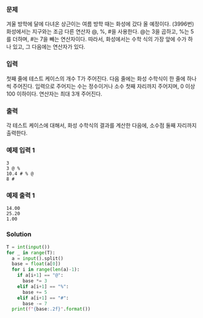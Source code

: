 ### 문제
겨울 방학에 달에 다녀온 상근이는 여름 방학 때는 화성에 갔다 올 예정이다. (3996번) 화성에서는 지구와는 조금 다른 연산자 @, %, #을 사용한다. @는 3을 곱하고, %는 5를 더하며, #는 7을 빼는 연산자이다. 따라서, 화성에서는 수학 식의 가장 앞에 수가 하나 있고, 그 다음에는 연산자가 있다.

### 입력
첫째 줄에 테스트 케이스의 개수 T가 주어진다. 다음 줄에는 화성 수학식이 한 줄에 하나씩 주어진다. 입력으로 주어지는 수는 정수이거나 소수 첫째 자리까지 주어지며, 0 이상 100 이하이다. 연산자는 최대 3개 주어진다.

### 출력
각 테스트 케이스에 대해서, 화성 수학식의 결과를 계산한 다음에, 소수점 둘째 자리까지 출력한다.

### 예제 입력 1 
    3
    3 @ %
    10.4 # % @
    8 #
### 예제 출력 1 
    14.00
    25.20
    1.00
### Solution
```python
T = int(input())
for _ in range(T):
  a = input().split()
  base = float(a[0])
  for i in range(len(a)-1):
    if a[i+1] == "@":
      base *= 3
    elif a[i+1] == "%":
      base += 5
    elif a[i+1] == "#":
      base -= 7
  print(f"{base:.2f}".format())
```
